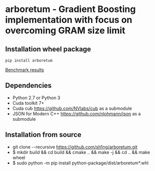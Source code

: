 # arboretum - Gradient Boosting implementation with focus on overcoming GRAM size limit

## Installation wheel package 
```
pip install arboretum
```

[Benchmark results](https://bit.ly/2VcUwEV)

## Dependencies
* Python 2.7 or Python 3
* Cuda toolkit 7+
* Cuda cub https://github.com/NVlabs/cub as a submodule
* JSON for Modern C++ https://github.com/nlohmann/json as a submodule

## Installation from source
* git clone --recursive https://github.com/sh1ng/arboretum.git
* $ mkdir build && cd build && cmake .. && make -j && cd .. && make wheel
* $ sudo python -m pip install python-package/dist/arboretum*.whl 
